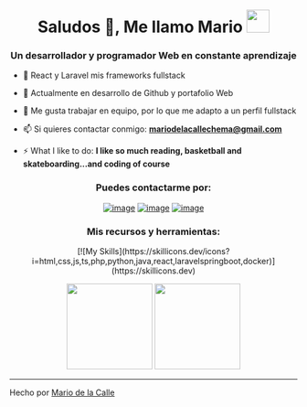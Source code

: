 <h1 align="center">Saludos 👋, Me llamo Mario <img height="40" src="https://emoji.gg/assets/emoji/7333-parrotdance.gif"></h1>
<h3 align="center">Un desarrollador y programador Web en constante aprendizaje</h3>

- 🔭 React y Laravel mis frameworks fullstack

- 🌱 Actualmente en desarrollo de Github y portafolio Web

- 👯 Me gusta trabajar en equipo, por lo que me adapto a un perfil fullstack

- 📫 Si quieres contactar conmigo: **mariodelacallechema@gmail.com**

- ⚡ What I like to do: **I like so much reading, basketball and skateboarding...and coding of course**

<h3 align="center">Puedes contactarme por:</h3>
<div align="center">

[![image](https://img.shields.io/badge/LinkedIn-0077B5?style=for-the-badge&logo=linkedin&logoColor=white)](https://www.linkedin.com/in/mario-de-la-calle-munguia-81007a266/)
[![image](https://img.shields.io/badge/Instagram-E4405F?style=for-the-badge&logo=instagram&logoColor=white)](https://www.instagram.com/mvrio_.07/)
[![image](https://img.shields.io/badge/Twitter-1DA1F2?style=for-the-badge&logo=twitter&logoColor=white)]([https://twitter.com/brantlauro](https://twitter.com/mvrio_07))
  
</div>

<h3 align="center">Mis recursos y herramientas:</h3>

<p align="center"> 
  [![My Skills](https://skillicons.dev/icons?i=html,css,js,ts,php,python,java,react,laravelspringboot,docker)](https://skillicons.dev)
</p>

<p align= "center">
  <img height= "150" src="https://github-readme-stats.vercel.app/api?username=BrantLauro&theme=react&show_icons=true&include_all_commits=true" />
  <img height= "150" src="https://github-readme-stats.vercel.app/api/top-langs/?username=BrantLauro&theme=react&layout=compact" />
</p>

------

Hecho por [Mario de la Calle](https://github.com/LeyendTHJ)

